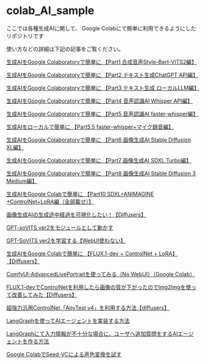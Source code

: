 # colab_AI_sample

ここでは各種生成AIに関して、
Google Colabにて簡単に利用できるようにしたリポジトリです　

使い方などの詳細は下記の記事をご覧ください。


[生成AIをGoogle Colaboratoryで簡単に 【Part1 合成音声Style-Bert-VITS2編】](https://zenn.dev/asap/articles/7bdb20dcb5cc56)

[生成AIをGoogle Colaboratoryで簡単に  【Part2 テキスト生成ChatGPT API編】](https://zenn.dev/asap/articles/f410dd5d407652)

[生成AIをGoogle Colaboratoryで簡単に  【Part3 テキスト生成 ローカルLLM編】](https://zenn.dev/asap/articles/8c3d5164d14f6e)

[生成AIをGoogle Colaboratoryで簡単に  【Part4 音声認識AI Whisper API編】](https://zenn.dev/asap/articles/ecaa5631e42195)

[生成AIをGoogle Colaboratoryで簡単に  【Part5 音声認識AI faster-whisper編】](https://zenn.dev/asap/articles/ba8fcb1880165e)

[生成AIをローカルで簡単に  【Part5.5 faster-whisper+マイク録音編】](https://zenn.dev/asap/articles/2c0d421e68ef16)

[生成AIをGoogle Colaboratoryで簡単に 【Part6 画像生成AI Stable Diffusion XL編】](https://zenn.dev/asap/articles/e4791be54f90ce)

[生成AIをGoogle Colaboratoryで簡単に 【Part7 画像生成AI SDXL Turbo編】](https://zenn.dev/asap/articles/ed58a6899c1c26)

[生成AIをGoogle Colaboratoryで簡単に 【Part8 画像生成AI Stable Diffusion 3 Medium編】](https://zenn.dev/asap/articles/6f6ca9aa0513d8)

[生成AIをGoogle Colabで簡単に 【Part10 SDXL+ANIMAGINE +ControlNet+LoRA編（全部載せ）】](https://zenn.dev/asap/articles/aa856819e2a722)

[画像生成AIの生成途中経過を可視化したい！【Diffusers】](https://zenn.dev/asap/articles/7940b17be86da7)

[GPT-soVITS ver2をモジュールとして動かす](https://zenn.dev/asap/articles/964a7d863d8896)

[GPT-SoVITS ver2を学習する【WebUI使わない】](https://zenn.dev/asap/articles/e64c6fce28e0f0)

[生成AIをGoogle Colabで簡単に 【FLUX.1-dev + ControlNet + LoRA】【Diffusers】](https://zenn.dev/asap/articles/e4c199cecf1836)

[ComfyUI-AdvancedLivePortraitを使ってみる（No WebUI）（Google Colab）](https://zenn.dev/asap/articles/c0a1b82a10f0e2)

[FLUX.1-devでControlNetを利用したら画像の質が下がったのでImg2Imgを使って改善してみた【Diffusers】](https://zenn.dev/asap/articles/912d6de879d006)

[超強力汎用ControlNet「AnyTest v4」を利用する方法【diffusers】](https://zenn.dev/asap/articles/c08dffa41bec03)

[LangGraphを使ってAIエージェントを実装する方法](https://zenn.dev/asap/articles/5da9cf01703a47)

[LangGraphにて入力情報が不十分な場合に、ユーザへ追加質問をするAIエージェントを作る方法](https://zenn.dev/asap/articles/03548f844efe6f)

[Google ColabでSeed-VCによる声色変換を試す](https://zenn.dev/asap/articles/9c54aef739a6ed)

